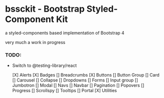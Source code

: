 # bssckit - Bootstrap Styled-Component Kit

a styled-components based implementation of Bootstrap 4

very much a work in progress

### TODO:

- Switch to @testing-library/react

  [X] Alerts
  [X] Badges
  [] Breadcrumbs
  [X] Buttons
  [] Button Group
  [] Card
  [] Carousel
  [] Collapse
  [] Dropdowns
  [] Forms
  [] Input group
  [] Jumbotron
  [] Modal
  [] Navs
  [] Navbar
  [] Pagination
  [] Popovers
  [] Progress
  [] Scrollspy
  [] Tooltips
  [] Portal
  [X] Utilities
